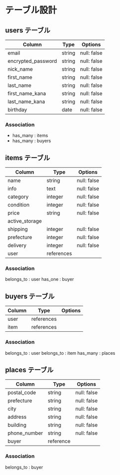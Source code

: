 # テーブル設計

## users テーブル

| Column             | Type   | Options     |
| -------------------| ------ | ----------- |
| email              | string | null: false |
| encrypted_password | string | null: false |
| nick_name          | string | null: false |
| first_name         | string | null: false |
| last_name          | string | null: false |
| first_name_kana    | string | null: false |
| last_name_kana     | string | null: false |
| birthday           | date   | null: false |

### Association

- has_many : items
- has_many : buyers

## items テーブル

| Column         | Type       | Options     |
| -------------- | ---------- | ----------- |
| name           | string     | null: false |
| info           | text       | null: false |
| category       | integer    | null: false |
| condition      | integer    | null: false |
| price          | string     | null: false |
| active_storage |            |             |
| shipping       | integer    | null: false |
| prefecture     | integer    | null: false |
| delivery       | integer    | null: false |
| user           | references |             |
### Association

belongs_to : user
has_one : buyer

## buyers テーブル

| Column    | Type       | Options     |
| --------- | ---------- | ----------- |
| user      | references |             |
| item      | references |             |

### Association

belongs_to : user
belongs_to : item
has_many : places

## places テーブル

| Column       | Type       | Options     |
| ------------ | ---------- | ----------- |
| postal_code  | string     | null: false |
| prefecture   | string     | null: false |
| city         | string     | null: false |
| address      | string     | null: false |
| building     | string     | null: false |
| phone_number | string     | null: false |
| buyer        | reference  |             |

### Association

belongs_to : buyer